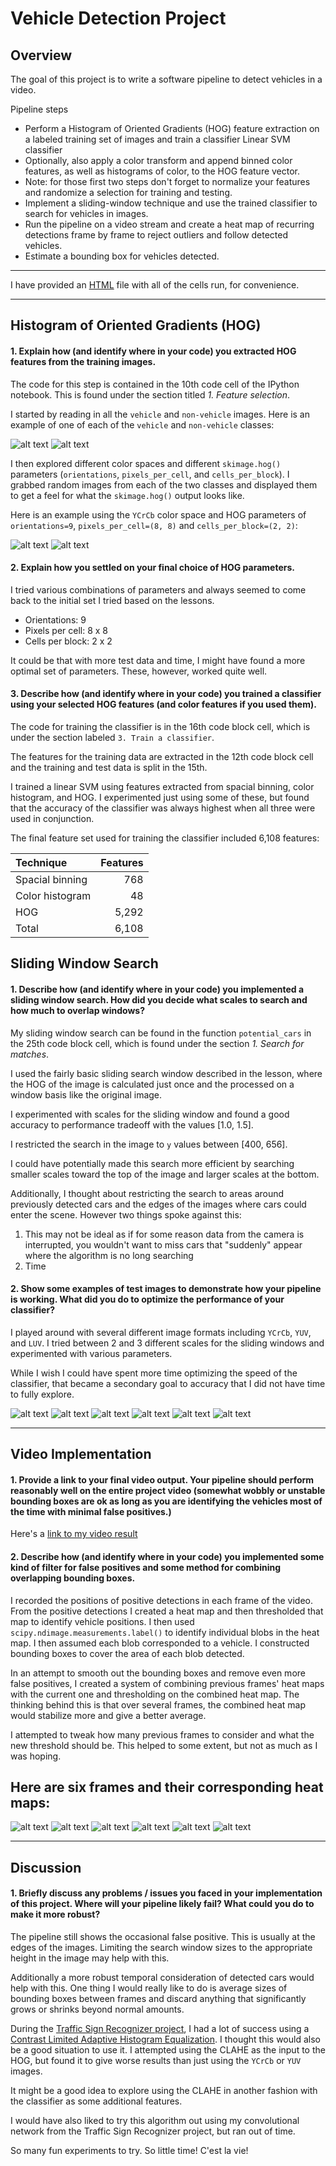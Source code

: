 # Vehicle Detection Project

## Overview

The goal of this project is to write a software pipeline to detect vehicles in a video.

Pipeline steps

* Perform a Histogram of Oriented Gradients (HOG) feature extraction on a labeled training set of images and train a classifier Linear SVM classifier
* Optionally, also apply a color transform and append binned color features, as well as histograms of color, to the HOG feature vector. 
* Note: for those first two steps don't forget to normalize your features and randomize a selection for training and testing.
* Implement a sliding-window technique and use the trained classifier to search for vehicles in images.
* Run the pipeline on a video stream and create a heat map of recurring detections frame by frame to reject outliers and follow detected vehicles.
* Estimate a bounding box for vehicles detected.

[//]: # (Image References)
[cars]: ./images/cars.png "Example car images from the training set"
[noncars]: ./images/not_cars.png "Example non-car images from the training set"
[cars_hog]: ./images/cars_hog.png "Example HOG of car images from the training set"
[noncars_hog]: ./images/not_cars_hog.png "Example HOG of non-car images from the training set"
[potential0]: ./images/potential0.png "Potential matches detected"
[potential1]: ./images/potential1.png "Potential matches detected"
[potential2]: ./images/potential2.png "Potential matches detected"
[potential3]: ./images/potential3.png "Potential matches detected"
[potential4]: ./images/potential4.png "Potential matches detected"
[potential5]: ./images/potential5.png "Potential matches detected"
[detect_stages0]: ./images/detect_stages0.jpg "Example image going through the pipeline"
[detect_stages1]: ./images/detect_stages1.jpg "Example image going through the pipeline"
[detect_stages2]: ./images/detect_stages2.jpg "Example image going through the pipeline"
[detect_stages3]: ./images/detect_stages3.jpg "Example image going through the pipeline"
[detect_stages4]: ./images/detect_stages4.jpg "Example image going through the pipeline"
[detect_stages5]: ./images/detect_stages5.jpg "Example image going through the pipeline"
[video]: ./project_output.mp4

---

I have provided an [HTML](./Vehicle-Detection.html) file with all of the cells run, for convenience.

---

## Histogram of Oriented Gradients (HOG)

#### 1. Explain how (and identify where in your code) you extracted HOG features from the training images.

The code for this step is contained in the 10th code cell of the IPython notebook. This is found under the section titled *1. Feature selection*.

I started by reading in all the `vehicle` and `non-vehicle` images.  Here is an example of one of each of the `vehicle` and `non-vehicle` classes:

![alt text][cars]
![alt text][noncars]

I then explored different color spaces and different `skimage.hog()` parameters (`orientations`, `pixels_per_cell`, and `cells_per_block`).  I grabbed random images from each of the two classes and displayed them to get a feel for what the `skimage.hog()` output looks like.

Here is an example using the `YCrCb` color space and HOG parameters of `orientations=9`, `pixels_per_cell=(8, 8)` and `cells_per_block=(2, 2)`:

![alt text][cars_hog]
![alt text][noncars_hog]

#### 2. Explain how you settled on your final choice of HOG parameters.

I tried various combinations of parameters and always seemed to come back to the initial set I tried based on the lessons.

 - Orientations: 9
 - Pixels per cell: 8 x 8
 - Cells per block: 2 x 2

It could be that with more test data and time, I might have found a more optimal set of parameters. These, however, worked quite well.

#### 3. Describe how (and identify where in your code) you trained a classifier using your selected HOG features (and color features if you used them).

The code for training the classifier is in the 16th code block cell, which is under the section labeled `3. Train a classifier`.

The features for the training data are extracted in the 12th code block cell and the training and test data is split in the 15th.

I trained a linear SVM using features extracted from spacial binning, color histogram, and HOG. I experimented just using some of these, but found that the accuracy of the classifier was always highest when all three were used in conjunction.

The final feature set used for training the classifier included 6,108 features:

| Technique     | Features   | 
|:-------------|-------------:| 
| Spacial binning | 768        | 
| Color histogram | 48      |
| HOG  | 5,292 |
| Total  | 6,108  |

## Sliding Window Search

#### 1. Describe how (and identify where in your code) you implemented a sliding window search.  How did you decide what scales to search and how much to overlap windows?

My sliding window search can be found in the function `potential_cars` in the 25th code block cell, which is found under the section *1. Search for matches*.

I used the fairly basic sliding search window described in the lesson, where the HOG of the image is calculated just once and the processed on a window basis like the original image.

I experimented with scales for the sliding window and found a good accuracy to performance tradeoff with the values [1.0, 1.5].

I restricted the search in the image to `y` values between [400, 656].

I could have potentially made this search more efficient by searching smaller scales toward the top of the image and larger scales at the bottom. 

Additionally, I thought about restricting the search to areas around previously detected cars and the edges of the images where cars could enter the scene. However two things spoke against this:

1. This may not be ideal as if for some reason data from the camera is interrupted, you wouldn't want to miss cars that "suddenly" appear where the algorithm is no long searching
2. Time

#### 2. Show some examples of test images to demonstrate how your pipeline is working.  What did you do to optimize the performance of your classifier?

I played around with several different image formats including `YCrCb`, `YUV`, and `LUV`. I tried between 2 and 3 different scales for the sliding windows and experimented with various parameters.

While I wish I could have spent more time optimizing the speed of the classifier, that became a secondary goal to accuracy that I did not have time to fully explore.

![alt text][potential0]
![alt text][potential1]
![alt text][potential2]
![alt text][potential3]
![alt text][potential4]
![alt text][potential5]

---

## Video Implementation

#### 1. Provide a link to your final video output.  Your pipeline should perform reasonably well on the entire project video (somewhat wobbly or unstable bounding boxes are ok as long as you are identifying the vehicles most of the time with minimal false positives.)

Here's a [link to my video result](./project_output.mp4)

#### 2. Describe how (and identify where in your code) you implemented some kind of filter for false positives and some method for combining overlapping bounding boxes.

I recorded the positions of positive detections in each frame of the video.  From the positive detections I created a heat map and then thresholded that map to identify vehicle positions.  I then used `scipy.ndimage.measurements.label()` to identify individual blobs in the heat map.  I then assumed each blob corresponded to a vehicle.  I constructed bounding boxes to cover the area of each blob detected.  

In an attempt to smooth out the bounding boxes and remove even more false positives, I created a system of combining previous frames' heat maps with the current one and thresholding on the combined heat map. The thinking behind this is that over several frames, the combined heat map would stabilize more and give a better average.

I attempted to tweak how many previous frames to consider and what the new threshold should be. This helped to some extent, but not as much as I was hoping.

## Here are six frames and their corresponding heat maps:

![alt text][detect_stages0]
![alt text][detect_stages1]
![alt text][detect_stages2]
![alt text][detect_stages3]
![alt text][detect_stages4]
![alt text][detect_stages5]

---

## Discussion

#### 1. Briefly discuss any problems / issues you faced in your implementation of this project.  Where will your pipeline likely fail?  What could you do to make it more robust?

The pipeline still shows the occasional false positive. This is usually at the edges of the images. Limiting the search window sizes to the appropriate height in the image may help with this.

Additionally a more robust temporal consideration of detected cars would help with this. One thing I would really like to do is average sizes of bounding boxes between frames and discard anything that significantly grows or shrinks beyond normal amounts.

During the [Traffic Sign Recognizer project](https://github.com/yonomitt/traffic-sign-classifier), I had a lot of success using a [Contrast Limited Adaptive Histogram Equalization](http://docs.opencv.org/3.1.0/d5/daf/tutorial_py_histogram_equalization.html). I thought this would also be a good situation to use it. I attempted using the CLAHE as the input to the HOG, but found it to give worse results than just using the `YCrCb` or `YUV` images.

It might be a good idea to explore using the CLAHE in another fashion with the classifier as some additional features.

I would have also liked to try this algorithm out using my convolutional network from the Traffic Sign Recognizer project, but ran out of time.

So many fun experiments to try. So little time! C'est la vie!
